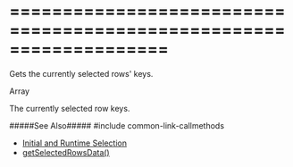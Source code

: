 ===================================================================
===================================================================

<!--shortDescription-->
Gets the currently selected rows' keys. 
<!--/shortDescription-->

<!--returnType-->Array<any><!--/returnType-->
<!--returnDescription-->
The currently selected row keys.
<!--/returnDescription-->

<!--fullDescription-->
#####See Also#####
#include common-link-callmethods
- [Initial and Runtime Selection](/Documentation/Guide/Widgets/dxTreeList/Selection/#API/Initial_and_Runtime_Selection)
- [getSelectedRowsData()](/Documentation/ApiReference/UI_Widgets/dxTreeList/Methods/#getSelectedRowsData)
<!--/fullDescription-->